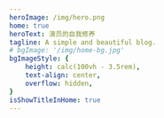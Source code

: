 ```yaml
---
heroImage: /img/hero.png
home: true
heroText: 演员的自我修养
tagline: A simple and beautiful blog.
# bgImage: '/img/home-bg.jpg'
bgImageStyle: {
	height: calc(100vh - 3.5rem),
	text-align: center,
	overflow: hidden,
}
isShowTitleInHome: true
---
```

<BgRandom />

